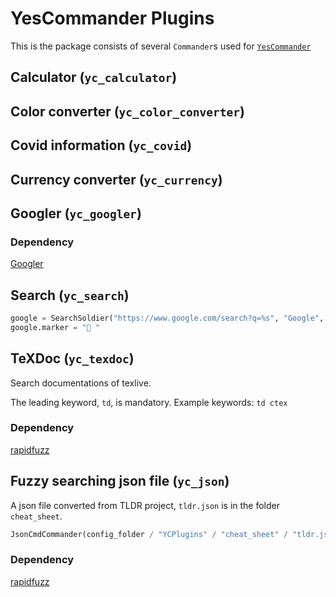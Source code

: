 # YesCommander Plugins

This is the package consists of several `Commander`s used for [`YesCommander`](https://github.com/szsdk/YesCommander)

## Calculator (`yc_calculator`)

## Color converter (`yc_color_converter`)

## Covid information (`yc_covid`)

## Currency converter (`yc_currency`)

## Googler (`yc_googler`)
### Dependency
[Googler](https://github.com/jarun/googler)

## Search (`yc_search`)
```python
google = SearchSoldier("https://www.google.com/search?q=%s", "Google", score=10)
google.marker = " "
```

## TeXDoc (`yc_texdoc`)

Search documentations of texlive.

The leading keyword, `td`, is mandatory.
Example keywords: `td ctex`

### Dependency
[rapidfuzz](https://github.com/maxbachmann/RapidFuzz)

## Fuzzy searching json file (`yc_json`)
A json file converted from TLDR project, `tldr.json` is in the folder `cheat_sheet`.

```python
JsonCmdCommander(config_folder / "YCPlugins" / "cheat_sheet" / "tldr.json", num_candidates=20)
```

### Dependency
[rapidfuzz](https://github.com/maxbachmann/RapidFuzz)
